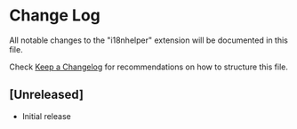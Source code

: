 # Change Log

All notable changes to the "i18nhelper" extension will be documented in this file.

Check [Keep a Changelog](http://keepachangelog.com/) for recommendations on how to structure this file.

## [Unreleased]

- Initial release
